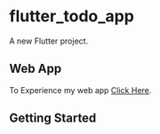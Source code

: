 # flutter_todo_app

A new Flutter project.

## Web App

To Experience my web app [Click Here](https://jerald-joyson.github.io/flutter_todo_app.github.io/).






## Getting Started

